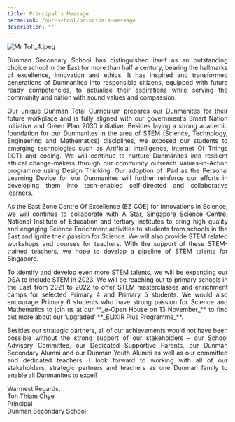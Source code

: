 ```yaml
---
title: Principal's Message
permalink: /our-school/principals-message
description: ""
---
```

![Mr Toh_4.jpeg](https://dunmansec.moe.edu.sg/qql/slot/u194/2019/Our%20School/Mr%20Toh_4.jpeg)

<p style="text-align: justify;"> Dunman Secondary School has distinguished itself as an outstanding choice school in the East for more than half a century, bearing the hallmarks of excellence, innovation and ethics. It has inspired and transformed generations of Dunmanites into responsible citizens, equipped with future ready competencies, to actualise their aspirations while serving the community and nation with sound values and compassion. </p> 

<p style="text-align: justify;"> Our unique Dunman Total Curriculum prepares our Dunmanites for their future workplace and is fully aligned with our government’s Smart Nation initiative and Green Plan 2030 initiative. Besides laying a strong academic foundation for our Dunmanites in the area of STEM (Science, Technology, Engineering and Mathematics) disciplines, we exposed our students to emerging technologies such as Artificial Intelligence, Internet Of Things (IOT) and coding. We will continue to nurture Dunmanites into resilient ethical change-makers through our community outreach Values-in-Action programme using Design Thinking. Our adoption of iPad as the Personal Learning Device for our Dunmanites will further reinforce our efforts in developing them into tech-enabled self-directed and collaborative learners.  </p>

<p style="text-align: justify;">As the East Zone Centre Of Excellence (EZ COE) for Innovations in Science, we will continue to collaborate with A Star, Singapore Science Centre, National Institute of Education and tertiary institutes to bring high quality and engaging Science Enrichment activities to students from schools in the East and ignite their passion for Science. We will also provide STEM related workshops and courses for teachers. With the support of these STEM-trained teachers, we hope to develop a pipeline of STEM talents for Singapore.</p>

<p style="text-align: justify;">To identify and develop even more STEM talents, we will be expanding our DSA to include STEM in 2023. We will be reaching out to primary schools in the East from 2021 to 2022 to offer STEM masterclasses and enrichment camps for selected Primary 4 and Primary 5 students. We would also encourage Primary 6 students who have strong passion for Science and Mathematics to join us at our **_e-Open House on 13 November_** to find out more about our ‘upgraded’ **_ELIXIR Plus Programme_**.     </p>

<p style="text-align: justify;">Besides our strategic partners, all of our achievements would not have been possible without the strong support of our stakeholders – our School Advisory Committee, our Dedicated Supportive Parents, our Dunman Secondary Alumni and our Dunman Youth Alumni as well as our committed and dedicated teachers. I look forward to working with all of our stakeholders, strategic partners and teachers as one Dunman family to enable all Dunmanites to excel!</p>


Warmest Regards,  
Toh Thiam Chye  
Principal  
Dunman Secondary School